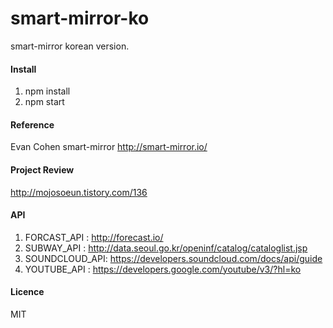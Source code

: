 smart-mirror-ko
=========================
smart-mirror korean version.

#### Install ####
1. npm install
2. npm start 

#### Reference ####
Evan Cohen smart-mirror http://smart-mirror.io/

#### Project Review ####
http://mojosoeun.tistory.com/136

#### API ####
1. FORCAST_API : http://forecast.io/
2. SUBWAY_API : http://data.seoul.go.kr/openinf/catalog/cataloglist.jsp
3. SOUNDCLOUD_API: https://developers.soundcloud.com/docs/api/guide
4. YOUTUBE_API : https://developers.google.com/youtube/v3/?hl=ko

#### Licence ####
MIT 




